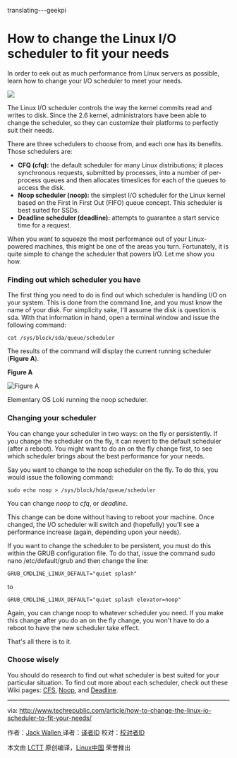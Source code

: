 translating---geekpi

How to change the Linux I/O scheduler to fit your needs
============================================================

In order to eek out as much performance from Linux servers as possible, learn how to change your I/O scheduler to meet your needs.


 ![](http://tr1.cbsistatic.com/hub/i/r/2016/05/04/f765c3c7-ee08-4f3a-876a-66137ad4e6df/resize/770x/131c6931386ecf37104e8ada8d01e903/hackershero.jpg) 


The Linux I/O scheduler controls the way the kernel commits read and writes to disk. Since the 2.6 kernel, administrators have been able to change the scheduler, so they can customize their platforms to perfectly suit their needs.

There are three schedulers to choose from, and each one has its benefits. Those schedulers are:

*   **CFQ (cfq):** the default scheduler for many Linux distributions; it places synchronous requests, submitted by processes, into a number of per-process queues and then allocates timeslices for each of the queues to access the disk.
*   **Noop scheduler (noop):** the simplest I/O scheduler for the Linux kernel based on the First In First Out (FIFO) queue concept. This scheduler is best suited for SSDs.
*   **Deadline scheduler (deadline):** attempts to guarantee a start service time for a request.


When you want to squeeze the most performance out of your Linux-powered machines, this might be one of the areas you turn. Fortunately, it is quite simple to change the scheduler that powers I/O. Let me show you how.

### Finding out which scheduler you have

The first thing you need to do is find out which scheduler is handling I/O on your system. This is done from the command line, and you must know the name of your disk. For simplicity sake, I'll assume the disk is question is sda. With that information in hand, open a terminal window and issue the following command:

```
cat /sys/block/sda/queue/scheduler
```

The results of the command will display the current running scheduler (**Figure A**).

**Figure A**

 ![Figure A](http://tr3.cbsistatic.com/hub/i/2017/01/03/abba7f22-3252-4b76-91c0-bb15630fd42c/6b4a6d971202b70926b2d991e6c9afe3/schedulera.jpg) 

Elementary OS Loki running the noop scheduler.

### Changing your scheduler

You can change your scheduler in two ways: on the fly or persistently. If you change the scheduler on the fly, it can revert to the default scheduler (after a reboot). You might want to do an on the fly change first, to see which scheduler brings about the best performance for your needs.

Say you want to change to the noop scheduler on the fly. To do this, you would issue the following command:

```
sudo echo noop > /sys/block/hda/queue/scheduler
```

You can change _noop_ to _cfq_, or _deadline_.

This change can be done without having to reboot your machine. Once changed, the I/O scheduler will switch and (hopefully) you'll see a performance increase (again, depending upon your needs).

If you want to change the scheduler to be persistent, you must do this within the GRUB configuration file. To do that, issue the command sudo nano /etc/default/grub and then change the line:

```
GRUB_CMDLINE_LINUX_DEFAULT="quiet splash"
```

to

```
GRUB_CMDLINE_LINUX_DEFAULT="quiet splash elevator=noop"
```

Again, you can change noop to whatever scheduler you need. If you make this change after you do an on the fly change, you won't have to do a reboot to have the new scheduler take effect.

That's all there is to it.

### Choose wisely

You should do research to find out what scheduler is best suited for your particular situation. To find out more about each scheduler, check out these Wiki pages: [CFS][7], [Noop][8], and [Deadline][9].


--------------------------------------------------------------------------------

via: http://www.techrepublic.com/article/how-to-change-the-linux-io-scheduler-to-fit-your-needs/

作者：[Jack Wallen ][a]
译者：[译者ID](https://github.com/译者ID)
校对：[校对者ID](https://github.com/校对者ID)

本文由 [LCTT](https://github.com/LCTT/TranslateProject) 原创编译，[Linux中国](https://linux.cn/) 荣誉推出

[a]:http://www.techrepublic.com/meet-the-team/us/jack-wallen/
[1]:http://www.techrepublic.com/article/why-the-earliest-open-source-licenses-are-still-the-most-relevant/
[2]:http://www.techrepublic.com/article/raspberry-pi-in-2017-new-boards-new-oses-and-more/
[3]:http://www.techrepublic.com/article/open-source-predictions-for-2017/
[4]:http://www.techrepublic.com/newsletters/
[5]:http://www.techrepublic.com/article/how-to-change-the-linux-io-scheduler-to-fit-your-needs/#postComments
[6]:http://www.techrepublic.com/article/open-source-predictions-for-2017/
[7]:https://en.wikipedia.org/wiki/Completely_Fair_Scheduler
[8]:https://en.wikipedia.org/wiki/Noop_scheduler
[9]:https://en.wikipedia.org/wiki/Deadline_scheduler
[10]:http://intent.cbsi.com/redir?tag=medc-content-top-leaderboard&siteId=11&rsid=cbsitechrepublicsite&pagetype=article&sl=en&sc=us&topicguid=0aed1ce4-8606-11e2-a661-024c619f5c3d&assetguid=b1120b55-9a41-4a43-b0c6-23f7beb58c5b&assettype=content_article&ftag_cd=LGN3588bd2&devicetype=desktop&viewguid=d21156e0-d86f-11e6-85ae-35117859b3ea&q=&ctype=docids;promo&cval=33159110;7205&ttag=&ursuid=&bhid=&destUrl=http%3A%2F%2Fwww.techrepublic.com%2Fresource-library%2Fwhitepapers%2Fthe-web-developer-bootcamp%2F%3Fpromo%3D7205%26ftag%3DLGN3588bd2%26cval%3Dcontent-top-leaderboard
[11]:http://intent.cbsi.com/redir?tag=medc-content-top-leaderboard&siteId=11&rsid=cbsitechrepublicsite&pagetype=article&sl=en&sc=us&topicguid=0aed1ce4-8606-11e2-a661-024c619f5c3d&assetguid=b1120b55-9a41-4a43-b0c6-23f7beb58c5b&assettype=content_article&ftag_cd=LGN3588bd2&devicetype=desktop&viewguid=d21156e0-d86f-11e6-85ae-35117859b3ea&q=&ctype=docids;promo&cval=33159110;7205&ttag=&ursuid=&bhid=&destUrl=http%3A%2F%2Fwww.techrepublic.com%2Fresource-library%2Fwhitepapers%2Fthe-web-developer-bootcamp%2F%3Fpromo%3D7205%26ftag%3DLGN3588bd2%26cval%3Dcontent-top-leaderboard
[12]:http://www.techrepublic.com/rssfeeds/topic/data-centers/
[13]:http://www.techrepublic.com/meet-the-team/us/jack-wallen/
[14]:https://twitter.com/intent/user?screen_name=jlwallen
